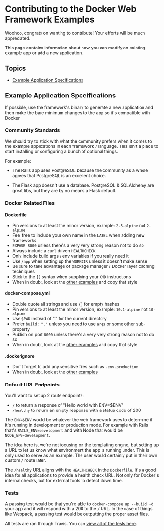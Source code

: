 # Contributing to the Docker Web Framework Examples

Woohoo, congrats on wanting to contribute! Your efforts will be much appreciated.

This page contains information about how you can modify an existing example app
or add a new application.

## Topics

- [Example Application Specifications](#example-application-specifications)

## Example Application Specifications

If possible, use the framework's binary to generate a new application and then
make the bare minimum changes to the app so it's compatible with Docker.

### Community Standards

We should try to stick with what the community prefers when it comes to the
example applications in each framework / language. This isn't a place to start
installing or configuring a bunch of optional things.

For example:

- The Rails app uses PostgreSQL because the community as a whole agrees that
PostgreSQL is an excellent choice.

- The Flask app doesn't use a database. PostgreSQL &amp; SQLAlchemy are great
libs, but they are by no means a Flask default.

### Docker Related Files

#### Dockerfile

- Pin versions to at least the minor version, example: `2.5-alpine` not `2-alpine`
- Feel free to include your own name in the `LABEL` when adding new frameworks
- `EXPOSE 8000` unless there's a very very strong reason not to do so
- Always include a `curl` driven `HEALTHCHECK`
- Only include build args / env variables if you really need it
- Use `/app` when setting up the `WORKDIR` unless it doesn't make sense
- Be sure to take advantage of package manager / Docker layer caching techniques
- Stick to the `[]` syntax when supplying your `CMD` instructions
- When in doubt, look at the
[other examples](https://github.com/nickjj/docker-web-framework-examples/blob/master/rails/Dockerfile)
and copy that style

#### docker-compose.yml

- Double quote all strings and use `{}` for empty hashes
- Pin versions to at least the minor version, example: `10.4-alpine` not `10-alpine`
- Use `$PWD` instead of "." for the current directory
- Prefer `build: "."` unless you need to use `args` or some other sub-property
- Publish on port `8000` unless there's a very very strong reason not to do so
- When in doubt, look at the
[other examples](https://github.com/nickjj/docker-web-framework-examples/blob/master/rails/docker-compose.yml)
and copy that style

#### .dockerignore

- Don't forget to add any sensitive files such as `.env.production`
- When in doubt, look at the
[other examples](https://github.com/nickjj/docker-web-framework-examples/blob/master/rails/.dockerignore)

### Default URL Endpoints

You'll want to set up 2 route endpoints:

- `/` to return a response of "Hello world with ENV=$ENV"
- `/healthy` to return an empty response with a status code of 200

The `ENV=$ENV` would be whatever the web framework uses to determine if it's
running in development or production mode. For example with Rails that's
`RAILS_ENV=development` and with Node that would be `NODE_ENV=development`.

The idea here is, we're not focusing on the templating engine, but setting up
a URL to let us know what environment the app is running under. This is only
used to serve as an example. The user would certainly put in their own
custom `/` route later.

The `/healthy` URL aligns with the `HEALTHCHECK` in the `Dockerfile`. It's a
good idea for all applications to provide a health check URL. Not only for
Docker's internal checks, but for external tools to detect down time.

### Tests

A passing test would be that you're able to `docker-compose up --build -d` your
app and it will respond with a 200 to the `/` URL. In the case of things like
Webpack, a passing test would be outputting the proper asset files.

All tests are ran through Travis. You can
[view all of the tests here](https://github.com/nickjj/docker-web-framework-examples/blob/master/.travis.yml).
